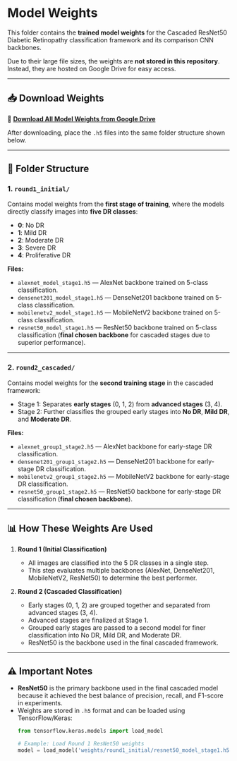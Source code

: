 # Model Weights

This folder contains the **trained model weights** for the Cascaded ResNet50 Diabetic Retinopathy classification framework and its comparison CNN backbones.  

Due to their large file sizes, the weights are **not stored in this repository**. Instead, they are hosted on Google Drive for easy access.

---

## 📥 Download Weights

🔗 **[Download All Model Weights from Google Drive](https://drive.google.com/drive/folders/1LBS1P6avymm-V-CukNqQJdO87qFuSVDD?usp=sharing)**  

After downloading, place the `.h5` files into the same folder structure shown below.

---

## 📂 Folder Structure

### 1. `round1_initial/`
Contains model weights from the **first stage of training**, where the models directly classify images into **five DR classes**:
- **0**: No DR
- **1**: Mild DR
- **2**: Moderate DR
- **3**: Severe DR
- **4**: Proliferative DR

**Files:**
- `alexnet_model_stage1.h5` — AlexNet backbone trained on 5-class classification.
- `densenet201_model_stage1.h5` — DenseNet201 backbone trained on 5-class classification.
- `mobilenetv2_model_stage1.h5` — MobileNetV2 backbone trained on 5-class classification.
- `resnet50_model_stage1.h5` — ResNet50 backbone trained on 5-class classification (**final chosen backbone** for cascaded stages due to superior performance).

---

### 2. `round2_cascaded/`
Contains model weights for the **second training stage** in the cascaded framework:
- Stage 1: Separates **early stages** (0, 1, 2) from **advanced stages** (3, 4).
- Stage 2: Further classifies the grouped early stages into **No DR**, **Mild DR**, and **Moderate DR**.

**Files:**
- `alexnet_group1_stage2.h5` — AlexNet backbone for early-stage DR classification.
- `densenet201_group1_stage2.h5` — DenseNet201 backbone for early-stage DR classification.
- `mobilenetv2_group1_stage2.h5` — MobileNetV2 backbone for early-stage DR classification.
- `resnet50_group1_stage2.h5` — ResNet50 backbone for early-stage DR classification (**final chosen backbone**).

---

## 📊 How These Weights Are Used

1. **Round 1 (Initial Classification)**  
   - All images are classified into the 5 DR classes in a single step.  
   - This step evaluates multiple backbones (AlexNet, DenseNet201, MobileNetV2, ResNet50) to determine the best performer.

2. **Round 2 (Cascaded Classification)**  
   - Early stages (0, 1, 2) are grouped together and separated from advanced stages (3, 4).  
   - Advanced stages are finalized at Stage 1.  
   - Grouped early stages are passed to a second model for finer classification into No DR, Mild DR, and Moderate DR.  
   - ResNet50 is the backbone used in the final cascaded framework.

---

## ⚠️ Important Notes
- **ResNet50** is the primary backbone used in the final cascaded model because it achieved the best balance of precision, recall, and F1-score in experiments.
- Weights are stored in `.h5` format and can be loaded using TensorFlow/Keras:
  ```python
  from tensorflow.keras.models import load_model
  
  # Example: Load Round 1 ResNet50 weights
  model = load_model('weights/round1_initial/resnet50_model_stage1.h5')
